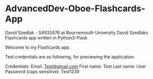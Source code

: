 # AdvancedDev-Oboe-Flashcards-App
David Szedlak - S4932476 at Bournemouth University 
David Szedlaks Flashcards app written in Python3-Flask

Welcome to my Flashcards app. 

Test credentials are as following, for previewing the application. 

Credentials:
Email: Test@gmail.com
First name: Test 
Last name: User
Password (caps sensitive): Test1239 
